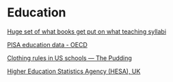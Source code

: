 # Education

[Huge set of what books get put on what teaching syllabi](https://opensyllabus.org/)

[PISA education data - OECD](https://www.oecd.org/pisa/data/)

[Clothing rules in US schools — The Pudding](https://github.com/the-pudding/data/tree/master/dress_codes)

[Higher Education Statistics Agency (HESA), UK](https://www.hesa.ac.uk/data-and-analysis)
